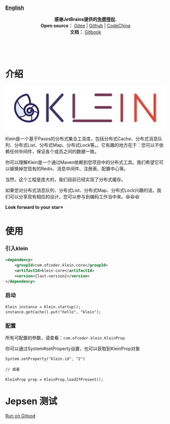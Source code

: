 ### [English](readme.md)
<p align="center">
    <strong>感谢JetBrains提供的<a target="_blank" href="https://www.jetbrains.com/community/opensource">免费授权</a>.</strong>
    <br/>
    <strong>Open source：</strong> <a target="_blank" href='https://gitee.com/bleemliu/klein'>Gitee</a> | <a target="_blank" href='https://github.com/shihuili1218/klein'>Github</a> | <a target="_blank" href='https://gitcode.net/gege87417376/klein'>CodeChina</a>
    <br/>
    <strong>文档：</strong> <a target="_blank" href='https://klein-doc.gitbook.io/en'>Gitbook</a>
</p>

<p align="center">
   <a href="https://gitter.im/klein-gitter/community?utm_source=badge&utm_medium=badge&utm_campaign=pr-badge&utm_content=badge"><img src="https://badges.gitter.im/klein-gitter/community.svg"  alt=""/></a>
    &nbsp;
    <a href="https://www.codacy.com/gh/shihuili1218/klein/dashboard?utm_source=github.com&amp;utm_medium=referral&amp;utm_content=shihuili1218/klein&amp;utm_campaign=Badge_Grade"><img src="https://app.codacy.com/project/badge/Grade/764fda630fd845949ae492a1f6469173" alt="" /></a>
    &nbsp;
    <a href="https://github.com/shihuili1218/klein/actions/workflows/mvn_test.yml"><img src="https://github.com/shihuili1218/klein/actions/workflows/mvn_test.yml/badge.svg" alt="" /></a>
</p>

<p align="center">
    <a href="LICENSE"><img src="https://img.shields.io/badge/license-Apache--2.0-blue" alt=""/></a>
    &nbsp;
    <a href="https://search.maven.org/search?q=g:com.ofcoder.klein%20AND%20klein"><img src="https://img.shields.io/maven-central/v/com.ofcoder.klein/klein.svg?label=maven%20central" alt="" /></a>
</p>


# 介绍
![](logo.svg)

Klein是一个基于Paxos的分布式集合工具库，包括分布式Cache、分布式消息队列、分布式List、分布式Map、分布式Lock等。。它有趣的地方在于：您可以不依赖任何中间件，保证各个成员之间的数据一致。

你可以理解Klein是一个通过Maven依赖到您项目中的分布式工具。我们希望它可以替换掉您现有的Redis、消息中间件、注册表、配置中心等。

当然，这个工程是庞大的，我们目前已经实现了分布式缓存。

如果您对分布式消息队列、分布式List、分布式Map、分布式Lock兴趣的话，我们可以分享现有相应的设计，您可以参与到编码工作当中来。😆😆😆

**Look forward to your star⭐**

# 使用
### 引入klein
```xml
<dependency>
    <groupId>com.ofcoder.klein.core</groupId>
    <artifactId>klein-core</artifactId>
    <version>{last-version}</version>
</dependency>
```

### 启动
```
Klein instance = Klein.startup();
instance.getCache().put("hello", "klein");
```
### 配置
所有可配置的参数，请查看：`com.ofcoder.klein.KleinProp`

你可以通过System#setProperty设置，也可以获取到KleinProp对象
```
System.setProperty("klein.id", "2")

// 或者 

KleinProp prop = KleinProp.loadIfPresent();
```

# Jepsen 测试

[Run on Gitpod](https://gitpod.io/#/github.com/shihuili1218/klein)

